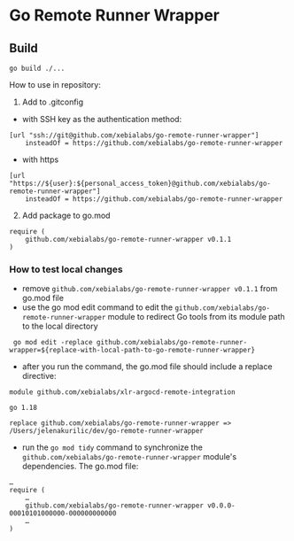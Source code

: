 # Go Remote Runner Wrapper

## Build
```
go build ./...
```

How to use in repository:
1. Add to .gitconfig
* with SSH key as the authentication method: 
```properties
[url "ssh://git@github.com/xebialabs/go-remote-runner-wrapper"]
	insteadOf = https://github.com/xebialabs/go-remote-runner-wrapper
```
* with https
```properties
[url "https://${user}:${personal_access_token}@github.com/xebialabs/go-remote-runner-wrapper"]
	insteadOf = https://github.com/xebialabs/go-remote-runner-wrapper
```
2. Add package to go.mod
```
require (
    github.com/xebialabs/go-remote-runner-wrapper v0.1.1
)
```
### How to test local changes
- remove `github.com/xebialabs/go-remote-runner-wrapper v0.1.1` from go.mod file
- use the go mod edit command to edit the `github.com/xebialabs/go-remote-runner-wrapper`
  module to redirect Go tools from its module path to the local directory
```
 go mod edit -replace github.com/xebialabs/go-remote-runner-wrapper=${replace-with-local-path-to-go-remote-runner-wrapper}
```
- after you run the command, the go.mod file should include a replace directive:
```
module github.com/xebialabs/xlr-argocd-remote-integration

go 1.18

replace github.com/xebialabs/go-remote-runner-wrapper => /Users/jelenakurilic/dev/go-remote-runner-wrapper
```
- run the `go mod tidy` command to synchronize the `github.com/xebialabs/go-remote-runner-wrapper` module's dependencies. The go.mod file:
```
…
require (
	…
	github.com/xebialabs/go-remote-runner-wrapper v0.0.0-00010101000000-000000000000
	…
)
```
